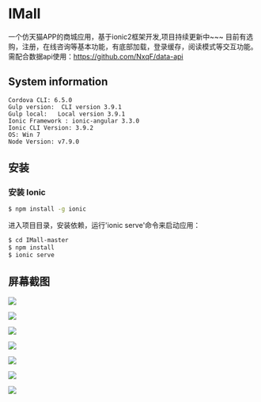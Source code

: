 # IMall

一个仿天猫APP的商城应用，基于ionic2框架开发,项目持续更新中~~~
目前有选购，注册，在线咨询等基本功能，有底部加载，登录缓存，阅读模式等交互功能。
需配合数据api使用：https://github.com/NxqF/data-api


## System information

```
Cordova CLI: 6.5.0
Gulp version:  CLI version 3.9.1
Gulp local:   Local version 3.9.1
Ionic Framework : ionic-angular 3.3.0
Ionic CLI Version: 3.9.2
OS: Win 7
Node Version: v7.9.0
```

## 安装

### 安装 Ionic

```bash
$ npm install -g ionic
```

进入项目目录，安装依赖，运行'ionic serve'命令来启动应用：

```bash
$ cd IMall-master
$ npm install
$ ionic serve
```

## 屏幕截图

![](https://raw.githubusercontent.com/NxqF/test/master/pic/readme/screenshot/1.jpg)

![](https://raw.githubusercontent.com/NxqF/test/master/pic/readme/screenshot/2.jpg)

![](https://raw.githubusercontent.com/NxqF/test/master/pic/readme/screenshot/3.jpg)

![](https://raw.githubusercontent.com/NxqF/test/master/pic/readme/screenshot/4.jpg)

![](https://raw.githubusercontent.com/NxqF/test/master/pic/readme/screenshot/5.jpg)

![](https://raw.githubusercontent.com/NxqF/test/master/pic/readme/screenshot/6.jpg)

![](https://raw.githubusercontent.com/NxqF/test/master/pic/readme/screenshot/7.jpg)
